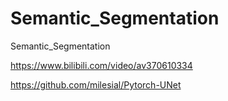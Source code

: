 # Semantic_Segmentation
Semantic_Segmentation

https://www.bilibili.com/video/av370610334

https://github.com/milesial/Pytorch-UNet
